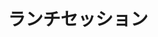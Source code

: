 ---
key: sponsor_lunch1
title: 'ランチセッション'
format: sponsor
tags:
  - sponsor
speakers: []
draft: false
---